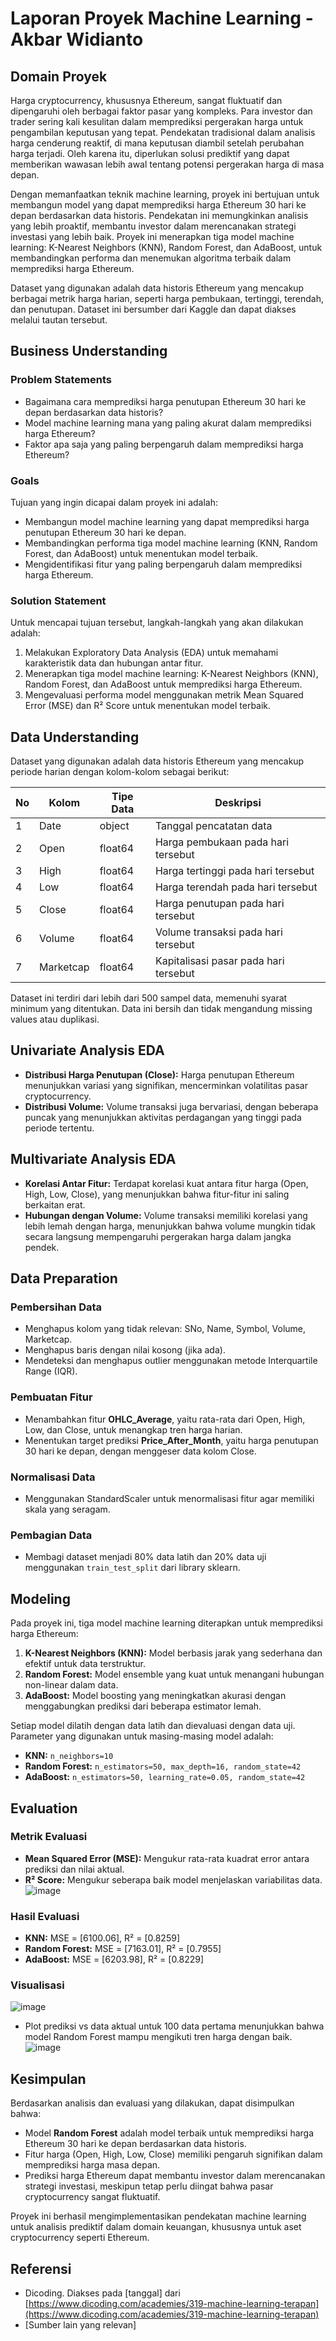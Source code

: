 # Laporan Proyek Machine Learning - Akbar Widianto

## Domain Proyek

Harga cryptocurrency, khususnya Ethereum, sangat fluktuatif dan dipengaruhi oleh berbagai faktor pasar yang kompleks. Para investor dan trader sering kali kesulitan dalam memprediksi pergerakan harga untuk pengambilan keputusan yang tepat. Pendekatan tradisional dalam analisis harga cenderung reaktif, di mana keputusan diambil setelah perubahan harga terjadi. Oleh karena itu, diperlukan solusi prediktif yang dapat memberikan wawasan lebih awal tentang potensi pergerakan harga di masa depan.

Dengan memanfaatkan teknik machine learning, proyek ini bertujuan untuk membangun model yang dapat memprediksi harga Ethereum 30 hari ke depan berdasarkan data historis. Pendekatan ini memungkinkan analisis yang lebih proaktif, membantu investor dalam merencanakan strategi investasi yang lebih baik. Proyek ini menerapkan tiga model machine learning: K-Nearest Neighbors (KNN), Random Forest, dan AdaBoost, untuk membandingkan performa dan menemukan algoritma terbaik dalam memprediksi harga Ethereum.

Dataset yang digunakan adalah data historis Ethereum yang mencakup berbagai metrik harga harian, seperti harga pembukaan, tertinggi, terendah, dan penutupan. Dataset ini bersumber dari Kaggle dan dapat diakses melalui tautan tersebut.

## Business Understanding

### Problem Statements

* Bagaimana cara memprediksi harga penutupan Ethereum 30 hari ke depan berdasarkan data historis?
* Model machine learning mana yang paling akurat dalam memprediksi harga Ethereum?
* Faktor apa saja yang paling berpengaruh dalam memprediksi harga Ethereum?

### Goals

Tujuan yang ingin dicapai dalam proyek ini adalah:

* Membangun model machine learning yang dapat memprediksi harga penutupan Ethereum 30 hari ke depan.
* Membandingkan performa tiga model machine learning (KNN, Random Forest, dan AdaBoost) untuk menentukan model terbaik.
* Mengidentifikasi fitur yang paling berpengaruh dalam memprediksi harga Ethereum.

### Solution Statement

Untuk mencapai tujuan tersebut, langkah-langkah yang akan dilakukan adalah:

1. Melakukan Exploratory Data Analysis (EDA) untuk memahami karakteristik data dan hubungan antar fitur.
2. Menerapkan tiga model machine learning: K-Nearest Neighbors (KNN), Random Forest, dan AdaBoost untuk memprediksi harga Ethereum.
3. Mengevaluasi performa model menggunakan metrik Mean Squared Error (MSE) dan R² Score untuk menentukan model terbaik.

## Data Understanding

Dataset yang digunakan adalah data historis Ethereum yang mencakup periode harian dengan kolom-kolom sebagai berikut:

| No | Kolom     | Tipe Data | Deskripsi                             |
| -- | --------- | --------- | ------------------------------------- |
| 1  | Date      | object    | Tanggal pencatatan data               |
| 2  | Open      | float64   | Harga pembukaan pada hari tersebut    |
| 3  | High      | float64   | Harga tertinggi pada hari tersebut    |
| 4  | Low       | float64   | Harga terendah pada hari tersebut     |
| 5  | Close     | float64   | Harga penutupan pada hari tersebut    |
| 6  | Volume    | float64   | Volume transaksi pada hari tersebut   |
| 7  | Marketcap | float64   | Kapitalisasi pasar pada hari tersebut |

Dataset ini terdiri dari lebih dari 500 sampel data, memenuhi syarat minimum yang ditentukan. Data ini bersih dan tidak mengandung missing values atau duplikasi.

## Univariate Analysis EDA

* **Distribusi Harga Penutupan (Close):** Harga penutupan Ethereum menunjukkan variasi yang signifikan, mencerminkan volatilitas pasar cryptocurrency.
* **Distribusi Volume:** Volume transaksi juga bervariasi, dengan beberapa puncak yang menunjukkan aktivitas perdagangan yang tinggi pada periode tertentu.

## Multivariate Analysis EDA

* **Korelasi Antar Fitur:** Terdapat korelasi kuat antara fitur harga (Open, High, Low, Close), yang menunjukkan bahwa fitur-fitur ini saling berkaitan erat.
* **Hubungan dengan Volume:** Volume transaksi memiliki korelasi yang lebih lemah dengan harga, menunjukkan bahwa volume mungkin tidak secara langsung mempengaruhi pergerakan harga dalam jangka pendek.

## Data Preparation

### Pembersihan Data

* Menghapus kolom yang tidak relevan: SNo, Name, Symbol, Volume, Marketcap.
* Menghapus baris dengan nilai kosong (jika ada).
* Mendeteksi dan menghapus outlier menggunakan metode Interquartile Range (IQR).

### Pembuatan Fitur

* Menambahkan fitur **OHLC\_Average**, yaitu rata-rata dari Open, High, Low, dan Close, untuk menangkap tren harga harian.
* Menentukan target prediksi **Price\_After\_Month**, yaitu harga penutupan 30 hari ke depan, dengan menggeser data kolom Close.

### Normalisasi Data

* Menggunakan StandardScaler untuk menormalisasi fitur agar memiliki skala yang seragam.

### Pembagian Data

* Membagi dataset menjadi 80% data latih dan 20% data uji menggunakan `train_test_split` dari library sklearn.

## Modeling

Pada proyek ini, tiga model machine learning diterapkan untuk memprediksi harga Ethereum:

1. **K-Nearest Neighbors (KNN):** Model berbasis jarak yang sederhana dan efektif untuk data terstruktur.
2. **Random Forest:** Model ensemble yang kuat untuk menangani hubungan non-linear dalam data.
3. **AdaBoost:** Model boosting yang meningkatkan akurasi dengan menggabungkan prediksi dari beberapa estimator lemah.

Setiap model dilatih dengan data latih dan dievaluasi dengan data uji. Parameter yang digunakan untuk masing-masing model adalah:

* **KNN:** `n_neighbors=10`
* **Random Forest:** `n_estimators=50, max_depth=16, random_state=42`
* **AdaBoost:** `n_estimators=50, learning_rate=0.05, random_state=42`

## Evaluation

### Metrik Evaluasi

* **Mean Squared Error (MSE):** Mengukur rata-rata kuadrat error antara prediksi dan nilai aktual.
* **R² Score:** Mengukur seberapa baik model menjelaskan variabilitas data.
![image](https://github.com/user-attachments/assets/b925cbe9-1e71-4cf1-a9a9-5caf1715fc2a)


### Hasil Evaluasi

* **KNN:** MSE = \[6100.06], R² = \[0.8259]
* **Random Forest:** MSE = \[7163.01], R² = \[0.7955]
* **AdaBoost:** MSE = \[6203.98], R² = \[0.8229]

### Visualisasi
![image](https://github.com/user-attachments/assets/47ab3610-43c8-4322-8bbb-5ab69bce5668)


* Plot prediksi vs data aktual untuk 100 data pertama menunjukkan bahwa model Random Forest mampu mengikuti tren harga dengan baik.
  ![image](https://github.com/user-attachments/assets/89cfae3d-303c-4fd0-87b6-0ea690ffe9e6)

  

## Kesimpulan

Berdasarkan analisis dan evaluasi yang dilakukan, dapat disimpulkan bahwa:

* Model **Random Forest** adalah model terbaik untuk memprediksi harga Ethereum 30 hari ke depan berdasarkan data historis.
* Fitur harga (Open, High, Low, Close) memiliki pengaruh signifikan dalam memprediksi harga masa depan.
* Prediksi harga Ethereum dapat membantu investor dalam merencanakan strategi investasi, meskipun tetap perlu diingat bahwa pasar cryptocurrency sangat fluktuatif.

Proyek ini berhasil mengimplementasikan pendekatan machine learning untuk analisis prediktif dalam domain keuangan, khususnya untuk aset cryptocurrency seperti Ethereum.

## Referensi

* Dicoding. Diakses pada \[tanggal] dari [https://www.dicoding.com/academies/319-machine-learning-terapan](https://www.dicoding.com/academies/319-machine-learning-terapan)
* \[Sumber lain yang relevan]
